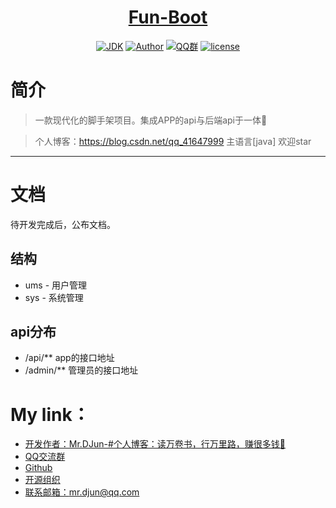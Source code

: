 <h1 align="center"><a href="https://github.com/mrdjun" target="_blank">Fun-Boot</a></h1>

<p align="center">
<a href="https://github.com/mrdjun/fun-boot"><img alt="JDK" src="https://img.shields.io/badge/JDK-1.8-orange.svg"/></a>
<a href="http://mrdjun.github.io"><img alt="Author" src="https://img.shields.io/badge/Author-DJun-blue"/></a>
<a href="https://jq.qq.com/?_wv=1027&k=57LIuZr"><img alt="QQ群" src="https://img.shields.io/badge/chat-Coder%E5%A4%A7%E5%AE%B6%E5%BA%AD-yellow"/></a>
<a href="https://github.com/mrdjun/fun-boot/blob/master/LICENSE"><img alt="license" src="https://img.shields.io/github/license/java-aodeng/hope.svg?style=flat-square"/></a>
</p>


# 简介

> 一款现代化的脚手架项目。集成APP的api与后端api于一体:beers:

> 个人博客：https://blog.csdn.net/qq_41647999 主语言[java] 欢迎star
------------------------------

# 文档
待开发完成后，公布文档。

## 结构
- ums - 用户管理
- sys - 系统管理

## api分布
- /api/**   app的接口地址
- /admin/** 管理员的接口地址   
   

# My link：

- [开发作者：Mr.DJun-#个人博客：读万卷书，行万里路，赚很多钱🥚](http://mrdjun.github.io)
- [QQ交流群](https://jq.qq.com/?_wv=1027&k=57LIuZr) 
- [Github](https://github.com/mrdjun)
- [开源组织](https://github.com/mrdjun)  
- [联系邮箱：](https://github.com/mrdjun/fun-boot)mr.djun@qq.com
